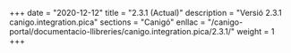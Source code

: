 +++
date        = "2020-12-12"
title       = "2.3.1 (Actual)"
description = "Versió 2.3.1 canigo.integration.pica"
sections    = "Canigó"
enllac		= "/canigo-portal/documentacio-llibreries/canigo.integration.pica/2.3.1/"
weight		= 1
+++

